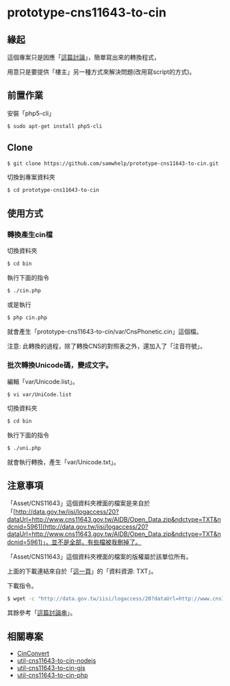 # prototype-cns11643-to-cin

## 緣起

這個專案只是因應「[這篇討論](http://www.ubuntu-tw.org/modules/newbb/viewtopic.php?post_id=346876#forumpost346876)」，簡單寫出來的轉換程式，

用意只是要提供「樓主」另一種方式來解決問題(改用寫script的方式)。

## 前置作業

安裝「php5-cli」

``` sh
$ sudo apt-get install php5-cli
```

## Clone

``` sh
$ git clone https://github.com/samwhelp/prototype-cns11643-to-cin.git
```

切換到專案資料夾

``` sh
$ cd prototype-cns11643-to-cin
```

## 使用方式

### 轉換產生cin檔

切換資料夾

``` sh
$ cd bin
```

執行下面的指令

``` sh
$ ./cin.php
```

或是執行

``` sh
$ php cin.php
```

就會產生「prototype-cns11643-to-cin/var/CnsPhonetic.cin」這個檔。

注意: 此轉換的過程，除了轉換CNS的對照表之外，還加入了「注音符號」。

### 批次轉換Unicode碼，變成文字。

編輯「var/Unicode.list」。

```
$ vi var/UniCode.list
```

切換資料夾

``` sh
$ cd bin
```

執行下面的指令

``` sh
$ ./uni.php
```

就會執行轉換，產生「var/Unicode.txt」。


## 注意事項

「Asset/CNS11643」這個資料夾裡面的檔案是來自於「[http://data.gov.tw/iisi/logaccess/20?dataUrl=http://www.cns11643.gov.tw/AIDB/Open_Data.zip&ndctype=TXT&ndcnid=5961](http://data.gov.tw/iisi/logaccess/20?dataUrl=http://www.cns11643.gov.tw/AIDB/Open_Data.zip&ndctype=TXT&ndcnid=5961)」，並不是全部，有些檔被我刪掉了。

「Asset/CNS11643」這個資料夾裡面的檔案的版權屬於該單位所有。

上面的下載連結來自於「[這一頁](http://data.gov.tw/node/5961)」的「資料資源: TXT」。

下載指令。

``` sh
$ wget -c "http://data.gov.tw/iisi/logaccess/20?dataUrl=http://www.cns11643.gov.tw/AIDB/Open_Data.zip&ndctype=TXT&ndcnid=5961" -O Open_Data.zip
```

其餘參考「[這篇討論串](http://www.ubuntu-tw.org/modules/newbb/viewtopic.php?post_id=326994#forumpost326994)」。


## 相關專案

* [CinConvert](https://github.com/samwhelp/CinConvert)
* [util-cns11643-to-cin-nodejs](https://github.com/samwhelp/util-cns11643-to-cin-nodejs)
* [util-cns11643-to-cin-gjs](https://github.com/samwhelp/util-cns11643-to-cin-gjs)
* [util-cns11643-to-cin-php](https://github.com/samwhelp/util-cns11643-to-cin-php)
